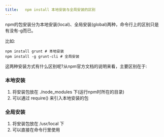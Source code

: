 ```yaml
---
title:   npm install 本地安装与全局安装的区别
---
```



npm的包安装分为本地安装(local)、全局安装(global)两种，命令行上的区别只是有没有-g而已。

<!--more-->

比如:

    npm install grunt # 本地安装
    npm install -g grunt-cli # 全局安装
    
这两种安装方式有什么区别呢?从npm官方文档的说明来看，主要区别在于:

### 本地安装

1. 将安装包放在 ./node_modules 下(运行npm时所在的目录)
2. 可以通过 require() 来引入本地安装的包

### 全局安装

1. 将安装包放在 /usr/local 下
2. 可以直接在命令行里使用

